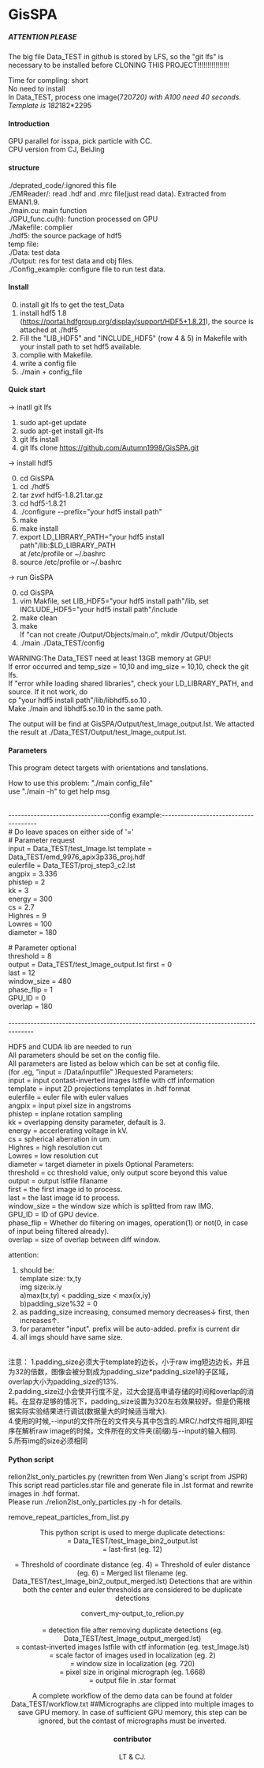 # GisSPA

##### ATTENTION PLEASE  
The  big file Data_TEST in github is stored by LFS,  so the "git lfs" is necessary to be installed before CLONING THIS PROJECT!!!!!!!!!!!!!!!!       
  
Time for compling: short     
No need to install  
In Data_TEST, process one image(720*720) with A100 need  40 seconds.   
Template is 182*182*2295  

#### Introduction
GPU parallel for isspa, pick particle with CC.  
CPU version from CJ, BeiJing

#### structure
./deprated_code/:ignored this file   
./EMReader/: read .hdf and .mrc file(just read data). Extracted from EMAN1.9.   
./main.cu: main function   
./GPU_func.cu(h): function processed on GPU  
./Makefile: complier  
./hdf5: the source package of hdf5  
temp file:  
./Data: test data  
./Output: res for test data and obj files.  
./Config_example: configure file to run test data.  

#### Install

0.  install git lfs to get the test_Data
1.  install hdf5 1.8 (https://portal.hdfgroup.org/display/support/HDF5+1.8.21), the source is attached at ./hdf5
2.  Fill the "LIB_HDF5" and "INCLUDE_HDF5" (row 4 & 5) in Makefile with your install path to set hdf5 available.
3.  complie with Makefile. 
4.  write a config file
5.  ./main + config_file

#### Quick start  

-> inatll git lfs  

1. sudo apt-get update  
2. sudo apt-get install git-lfs  
3. git lfs install  
4. git lfs clone https://github.com/Autumn1998/GisSPA.git   
  
-> install hdf5     

0. cd GisSPA  
1. cd ./hdf5 
2. tar zvxf hdf5-1.8.21.tar.gz     
3. cd hdf5-1.8.21   
4. ./configure --prefix="your hdf5 install path"   
5. make   
6. make install   
7. export LD_LIBRARY_PATH="your hdf5 install path"/lib:$LD_LIBRARY_PATH  
   at /etc/profile or ~/.bashrc    
8. source /etc/profile or ~/.bashrc   
  
-> run GisSPA   
   
0. cd GisSPA  
1. vim Makfile, set LIB_HDF5="your hdf5 install path"/lib,  set INCLUDE_HDF5="your hdf5 install path"/include  
2. make clean  
3. make  
	If "can not create /Output/Objects/main.o", mkdir /Output/Objects  
4. ./main ./Data_TEST/config   

WARNING:The Data_TEST need at least 13GB memory at GPU!     
If error occurred and temp_size = 10,10 and img_size = 10,10, check the git lfs.  
If "error while loading shared libraries", check your LD_LIBRARY_PATH, and source. If it not work, do  
	cp "your hdf5 install path"/lib/libhdf5.so.10 .  
Make ./main  and libhdf5.so.10 in the same path.   

The output will be find at GisSPA/Output/test_Image_output.lst. We attacted the result at ./Data_TEST/Output/test_Image_output.lst.   
  


#### Parameters
This program detect targets with orientations and tanslations.

How to use this problem:  "./main config_file"  
use "./main -h" to get help msg

<br />--------------------------------config example:--------------------------------------<br />
\# Do leave spaces on either side of '='  
\# Parameter request  
input     = Data_TEST/test_Image.lst 
template  = Data_TEST/emd_9976_apix3p336_proj.hdf  
eulerfile = Data_TEST/proj_step3_c2.lst  
angpix    = 3.336  
phistep   = 2   
kk        = 3   
energy    = 300  
cs        = 2.7  
Highres   = 9  
Lowres    = 100  
diameter  = 180  
  
\# Parameter optional  
threshold = 8  
output    = Data_TEST/test_Image_output.lst 
first     = 0  
last      = 12  
window_size = 480  
phase_flip  = 1  
GPU_ID      = 0  
overlap     = 180  
<br />--------------------------------------------------------------------------------------<br />

HDF5 and CUDA lib are needed to run  
All parameters should be set on the config file.  
All parameters are listed as below which can be set at config file.  
(for .eg,  "input  =  /Data/inputfile" )Requested Parameters:  
input            = input contast-inverted images lstfile with ctf information  
template         = input 2D projections templates in .hdf format  
eulerfile        = euler file with euler values  
angpix           = input pixel size in angstroms  
phistep          = inplane rotation sampling  
kk               = overlapping density parameter, default is 3.  
energy           = accerlerating voltage in kV.  
cs               = spherical aberration in um.  
Highres          = high resolution cut   
Lowres           = low resolution cut  
diameter         = target diameter in pixels 
Optional Parameters:  
threshold        = cc threshold value, only output score beyond this value  
output           = output lstfile filaname  
first            = the first image id to process.  
last             = the last image id to process.  
window_size      = the window size which is splitted from raw IMG.  
GPU_ID           = ID of GPU device.   
phase_flip       = Whether do filtering on images, operation(1) or not(0, in case of input being filtered already).  
overlap          = size of overlap between diff window.   

attention:  
1. should be:  
template size: tx,ty  
img size:ix.iy  
a)max(tx,ty) < padding_size < max(ix,iy)  
b)padding_size%32 = 0  
2. as padding_size increasing, consumed memory decreases↓ first, then increases↑.  
3. for parameter "input". prefix will be auto-added. prefix is current dir  
4. all imgs should have same size.  
<br />   
注意：    
1.padding_size必须大于template的边长，小于raw img短边边长，并且为32的倍数，图像会被分割成为padding_size*padding_size1的子区域，overlap大小为padding_size的13%.   <br />   
2.padding_size过小会使并行度不足，过大会提高申请存储的时间和overlap的消耗。在显存足够的情况下，padding_size设置为320左右效果较好。但是仍需根据实际实验结果进行调试(数据量大的时候适当增大).    <br />
4.使用的时候,--input的文件所在的文件夹与其中包含的.MRC/.hdf文件相同,即程序在解析raw image的时候，文件所在的文件夹(前缀)与--input的输入相同.  <br />
5.所有img的size必须相同     <br />

#### Python script

relion2lst_only_particles.py (rewritten from Wen Jiang's script from JSPR)   
This script read particles.star file and generate file in .lst format and rewrite images in .hdf format.   
Please run ./relion2lst_only_particles.py -h for details.  

remove_repeat_particles_from_list.py   
<Detection file> <number of windows> <center thres> <euler thres> <output>
This python script is used to merge duplicate detections:  
<Dection file> = Data_TEST/test_Image_bin2_output.lst  
<number of windows> = last-first (eg. 12)  
<center thres> = Threshold of coordinate distance (eg. 4)  
<euler thres> = Threshold of euler distance (eg. 6)    
<outpot> = Merged list filename (eg. Data_TEST/test_Image_bin2_output_merged.lst)    
Detections that are within both the center and euler thresholds are considered to be duplicate detections   

convert_my-output_to_relion.py  
<Merged lstfile> <contast-inverted lstfile> <scale factor> <scaled window size> <unbinned pixel size> <out star file>  
<Merged lstfile> = detection file after removing duplicate detections (eg. Data_TEST/test_Image_output_merged.lst)  
<contast-inverted lstfile> = contast-inverted images lstfile with ctf information (eg. test_Image.lst)  
<scale factor> = scale factor of images used in localization (eg. 2)  
<scaled window size> = window size in localization (eg. 720)  
<unbinned pixel size> = pixel size in original micrograph (eg. 1.668)  
<out star file> = output file in .star format  

A complete workflow of the demo data can be found at folder Data_TEST/workflow.txt
##Micrographs are clipped into multiple images to save GPU memory. In case of sufficient GPU memory, this step can be ignored, but the contast of micrographs must be inverted.

#### contributor  

LT & CJ.

